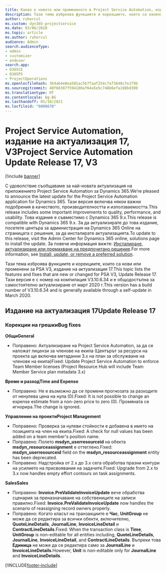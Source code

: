 ```yaml
---
title: Какво е новото или промененото в Project Service Automation, издание на актуализация 17, V3
description: Тази тема изброява функциите и корекциите, които са налични в Project Service Automation V3, издание на актуализация 17, V3.
author: ruhercul
ms.custom: dyn365-projectservice
ms.date: 03/06/2020
ms.topic: article
ms.author: ruhercul
audience: Admin
search.audienceType:
- admin
- customizer
- enduser
search.app:
- D365CE
- D365PS
- ProjectOperations
ms.openlocfilehash: 364a64e0ea501ac5b7faaf254c7af3648cfe1f9b
ms.sourcegitcommit: 40f68387f594180af64a5e5c748b6efa188bd300
ms.translationtype: HT
ms.contentlocale: bg-BG
ms.lasthandoff: 05/10/2021
ms.locfileid: "6006678"
---
```

# <a name="project-service-automation-update-release-17-v3"></a><span data-ttu-id="9747e-103">Project Service Automation, издание на актуализация 17, V3</span><span class="sxs-lookup"><span data-stu-id="9747e-103">Project Service Automation Update Release 17, V3</span></span>

[!include [banner](../includes/psa-now-project-operations.md)]

<span data-ttu-id="9747e-104">С удоволствие съобщаваме за най-новата актуализация на приложението Project Service Automation за Dynamics 365.</span><span class="sxs-lookup"><span data-stu-id="9747e-104">We’re pleased to announce the latest update for the Project Service Automation application for Dynamics 365.</span></span> <span data-ttu-id="9747e-105">Тази версия включва някои важни подобрения в качеството, производителността и използваемостта.</span><span class="sxs-lookup"><span data-stu-id="9747e-105">This release includes some important improvements to quality, performance, and usability.</span></span>  <span data-ttu-id="9747e-106">Това издание е съвместимо с Dynamics 365 9.x.</span><span class="sxs-lookup"><span data-stu-id="9747e-106">This release is compatible with Dynamics 365 9.x.</span></span> <span data-ttu-id="9747e-107">За да актуализирате до това издание, посетете центъра за администрация на Dynamics 365 Online на страницата с решения, за да инсталирате актуализацията.</span><span class="sxs-lookup"><span data-stu-id="9747e-107">To update to this release, visit the Admin Center for Dynamics 365 online, solutions page to install the update.</span></span> <span data-ttu-id="9747e-108">За повече информация вижте: [Инсталиране, актуализиране или премахване на предпочитано решение](/power-platform/admin/install-remove-preferred-solution).</span><span class="sxs-lookup"><span data-stu-id="9747e-108">For more information, see [Install, update, or remove a preferred solution](/power-platform/admin/install-remove-preferred-solution).</span></span>

<span data-ttu-id="9747e-109">Тази тема изброява функциите и корекциите, които са нови или променени за PSA V3, издание на актуализация 17.</span><span class="sxs-lookup"><span data-stu-id="9747e-109">This topic lists the features and fixes that are new or changed for PSA V3, Update Release 17.</span></span> <span data-ttu-id="9747e-110">Тази версия е с номер на компилация V3.10.6.34 и е общодостъпна за самостоятелно актуализиране от март 2020 г.</span><span class="sxs-lookup"><span data-stu-id="9747e-110">This version has a build number of V3.10.6.34 and is generally available through a self-update in March 2020.</span></span>


## <a name="update-release-17"></a><span data-ttu-id="9747e-111">Издание на актуализация 17</span><span class="sxs-lookup"><span data-stu-id="9747e-111">Update Release 17</span></span>

### <a name="bug-fixes"></a><span data-ttu-id="9747e-112">Корекции на грешки</span><span class="sxs-lookup"><span data-stu-id="9747e-112">Bug fixes</span></span>

<span data-ttu-id="9747e-113">**Общи**</span><span class="sxs-lookup"><span data-stu-id="9747e-113">**General**</span></span>

- <span data-ttu-id="9747e-114">Поправено: Актуализиране на Project Service Automation, за да се наложат лицензи за членове на екипа (Центърът за ресурси на проекта ще включва метаданни 3.x на план за обслужване на членове на екипа)</span><span class="sxs-lookup"><span data-stu-id="9747e-114">Fixed: Update Project Service Automation to enforce Team Member licenses (Project Resource Hub will include Team Member Service plan metadata 3.x)</span></span>
 
<span data-ttu-id="9747e-115">**Време и разход**</span><span class="sxs-lookup"><span data-stu-id="9747e-115">**Time and Expense**</span></span>

- <span data-ttu-id="9747e-116">Поправено: Не е възможно да се промени прогнозата за разходите от ненулева цена на нула (0).</span><span class="sxs-lookup"><span data-stu-id="9747e-116">Fixed: It is not possible to change an expense estimate from a non-zero price to zero (0).</span></span> <span data-ttu-id="9747e-117">Промяната се игнорира.</span><span class="sxs-lookup"><span data-stu-id="9747e-117">The change is ignored.</span></span>

<span data-ttu-id="9747e-118">**Управление на проекти**</span><span class="sxs-lookup"><span data-stu-id="9747e-118">**Project Management**</span></span>

- <span data-ttu-id="9747e-119">Поправено: Проверка за нулеви стойности е добавена в името на позицията на член на екипа.</span><span class="sxs-lookup"><span data-stu-id="9747e-119">Fixed: A check for null values has been added on a team member's position name.</span></span>
- <span data-ttu-id="9747e-120">Поправено: Полето **msdyn_userresourceid** на обекта **msdyn_resourceassignment** е оттеглено.</span><span class="sxs-lookup"><span data-stu-id="9747e-120">Fixed: **msdyn_userresourceid** field on the **msdyn_resourceassignment** entity has been deprecated.</span></span>
- <span data-ttu-id="9747e-121">Поправено: Надстройка от 2.x до 3.x сега обработва празни контури на усилието на присвоявания на задачите.</span><span class="sxs-lookup"><span data-stu-id="9747e-121">Fixed: Upgrade from 2.x to 3.x now handles empty effort contours on task assignments.</span></span>

<span data-ttu-id="9747e-122">**Sales**</span><span class="sxs-lookup"><span data-stu-id="9747e-122">**Sales**</span></span>

- <span data-ttu-id="9747e-123">Поправено: **Invoice.PreValidateInvoiceUpdate** вече обработва сценария за преназначаване на собствениците на записи правилно.</span><span class="sxs-lookup"><span data-stu-id="9747e-123">Fixed: **Invoice.PreValidateInvoiceUpdate** now handles the scenario of reassigning record owners properly.</span></span>
- <span data-ttu-id="9747e-124">Поправено: Когато класът на транзакциите е **Час**, **UnitGroup** не може да се редактира за всички обекти, включително, **QuoteLineDetails**, **JournalLine**, **InvoiceLineDetail** и **ContractLineDetails**.</span><span class="sxs-lookup"><span data-stu-id="9747e-124">Fixed: When the transaction class is **Time**, **UnitGroup** is non-editable for all entities including, **QuoteLineDetails**, **JournalLine**, **InvoiceLineDetail**, and **ContractLineDetails**.</span></span> <span data-ttu-id="9747e-125">Въпреки това **Единица** не може да се редактира само за **JournalLine** и **InvoiceLineDetails**.</span><span class="sxs-lookup"><span data-stu-id="9747e-125">However, **Unit** is non-editable only for **JournalLine** and **InvoiceLineDetails**.</span></span>




[!INCLUDE[footer-include](../includes/footer-banner.md)]